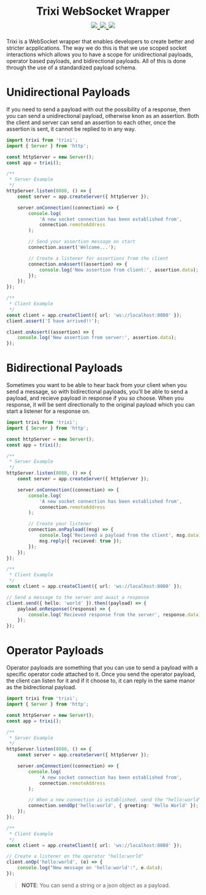 <span align=center>
  <h1>
    Trixi WebSocket Wrapper
    <br />
  <a href="https://discord.gg/dTGJ5Bchnq">
    <img src="https://img.shields.io/discord/844279877503025182?label=Discord&logo=discord&logoColor=white&style=for-the-badge" />
  </a>
  <a href="https://www.npmjs.com/package/trixi">
    <img src="https://img.shields.io/npm/dw/trixi?logo=npm&style=for-the-badge" />
    <img src="https://img.shields.io/npm/v/trixi/latest?label=Latest%20Version&style=for-the-badge" />
  </a>
  </h1>
</span>

Trixi is a WebSocket wrapper that enables developers to create better and stricter acpplications. The way we do this is that we use scoped socket interactions which allows you to have a scope for unidirectional payloads, operator based payloads, and bidirectional payloads. All of this is done through the use of a standardized payload schema.

# Unidirectional Payloads

If you need to send a payload with out the possibility of a response, then you can send a unidirectional payload, otherwise knon as an assertion. Both the client and server can send an assertion to each other, once the assertion is sent, it cannot be replied to in any way.

```ts
import trixi from 'trixi';
import { Server } from 'http';

const httpServer = new Server();
const app = trixi();

/**
 * Server Example
 */
httpServer.listen(8080, () => {
	const server = app.createServer({ httpServer });

	server.onConnection((connection) => {
		console.log(
			'A new socket connection has been established from',
			connection.remoteAddress
		);

		// Send your assertion message on start
		connection.assert('Welcome...');

		// Create a listener for assertions from the client
		connection.onAssert((assertion) => {
			console.log('New assertion from client:', assertion.data);
		});
	});
});

/**
 * Client Example
 */
const client = app.createClient({ url: 'ws://localhost:8080' });
client.assert('I have arrived!!');

client.onAssert((assertion) => {
	console.log('New assertion from server:', assertion.data);
});
```

# Bidirectional Payloads

Sometimes you want to be able to hear back from your client when you send a message, so with bidirectional payloads, you'll be able to send a payload, and recieve payload in response if you so choose. When you response, it will be sent directionally to the original payload which you can start a listener for a response on.

```ts
import trixi from 'trixi';
import { Server } from 'http';

const httpServer = new Server();
const app = trixi();

/**
 * Server Example
 */
httpServer.listen(8080, () => {
	const server = app.createServer({ httpServer });

	server.onConnection((connection) => {
		console.log(
			'A new socket connection has been established from',
			connection.remoteAddress
		);

		// Create your listener
		connection.onPayload((msg) => {
			console.log('Recieved a payload from the client', msg.data);
			msg.reply({ recieved: true });
		});
	});
});

/**
 * Client Example
 */
const client = app.createClient({ url: 'ws://localhost:8080' });

// Send a message to the server and await a response
client.send({ hello: 'world' }).then((payload) => {
	payload.onResponse((response) => {
		console.log('Recieved response from the server', response.data);
	});
});
```

# Operator Payloads

Operator payloads are something that you can use to send a payload with a specific operator code attached to it. Once you send the operator payload, the client can listen for it and if it choose to, it can reply in the same manor as the bidrectional payload.

```ts
import trixi from 'trixi';
import { Server } from 'http';

const httpServer = new Server();
const app = trixi();

/**
 * Server Example
 */
httpServer.listen(8080, () => {
	const server = app.createServer({ httpServer });

	server.onConnection((connection) => {
		console.log(
			'A new socket connection has been established from',
			connection.remoteAddress
		);

		// When a new connection is established, send the "hello:world" operator.
		connection.sendOp('hello:world', { greeting: 'Hello World' });
	});
});

/**
 * Client Example
 */
const client = app.createClient({ url: 'ws://localhost:8080' });

// Create a listener on the operator "hello:world"
client.onOp('hello:world', (e) => {
	console.log("New message on 'hello:world':", e.data);
});
```

> **NOTE**: You can send a string or a json object as a payload.
